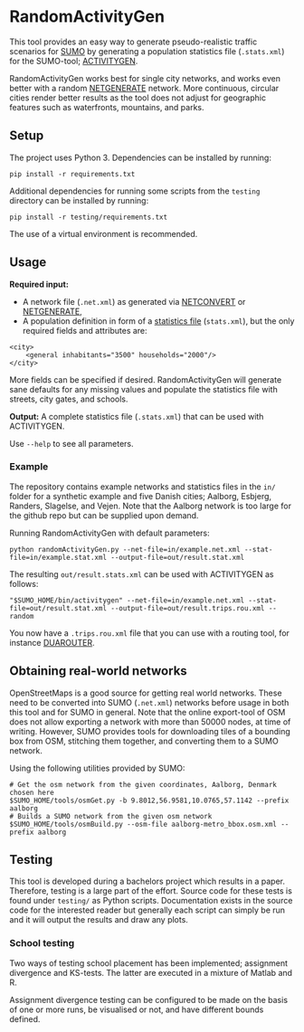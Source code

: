 # RandomActivityGen

This tool provides an easy way to generate pseudo-realistic traffic scenarios for [SUMO](http://sumo.sourceforge.net/) by generating a population statistics file (`.stats.xml`) for the SUMO-tool; [ACTIVITYGEN](https://sumo.dlr.de/docs/ACTIVITYGEN.html).

RandomActivityGen works best for single city networks, and works even better with a random [NETGENERATE](https://sumo.dlr.de/docs/NETGENERATE.html) network. More continuous, circular cities render better results as the tool does not adjust for geographic features such as waterfronts, mountains, and parks.

## Setup

The project uses Python 3.
Dependencies can be installed by running:

```
pip install -r requirements.txt
```

Additional dependencies for running some scripts from the `testing` directory can be installed by running:

```
pip install -r testing/requirements.txt
```

The use of a virtual environment is recommended.

## Usage

**Required input:**

* A network file (`.net.xml`) as generated via [NETCONVERT](https://sumo.dlr.de/docs/NETCONVERT.html) or [NETGENERATE](https://sumo.dlr.de/docs/NETGENERATE.html),
* A population definition in form of a [statistics file](https://sumo.dlr.de/docs/Demand/Activity-based_Demand_Generation.html) (`stats.xml`), but the only required fields and attributes are:
```
<city>
    <general inhabitants="3500" households="2000"/>
</city>
```

More fields can be specified if desired. RandomActivityGen will generate sane defaults for any missing values and populate the statistics file with streets, city gates, and schools.

**Output:** A complete statistics file (`.stats.xml`) that can be used with ACTIVITYGEN.

Use `--help` to see all parameters.

### Example

The repository contains example networks and statistics files in the `in/` folder for a synthetic example and five Danish cities; Aalborg, Esbjerg, Randers, Slagelse, and Vejen. Note that the Aalborg network is too large for the github repo but can be supplied upon demand.

Running RandomActivityGen with default parameters:
```
python randomActivityGen.py --net-file=in/example.net.xml --stat-file=in/example.stat.xml --output-file=out/result.stat.xml
``` 

The resulting `out/result.stats.xml` can be used with ACTIVITYGEN as follows:
```
"$SUMO_HOME/bin/activitygen" --net-file=in/example.net.xml --stat-file=out/result.stat.xml --output-file=out/result.trips.rou.xml --random
```

You now have a `.trips.rou.xml` file that you can use with a routing tool, for instance [DUAROUTER](https://sumo.dlr.de/docs/DUAROUTER.html).


## Obtaining real-world networks
OpenStreetMaps is a good source for getting real world networks. These need to be converted into SUMO (`.net.xml`) networks before usage in both this tool and for SUMO in general.
Note that the online export-tool of OSM does not allow exporting a network with more than 50000 nodes, at time of writing. However, SUMO provides tools for downloading tiles of a bounding box from OSM, stitching them together, and converting them to a SUMO network. 

Using the following utilities provided by SUMO:
```
# Get the osm network from the given coordinates, Aalborg, Denmark chosen here
$SUMO_HOME/tools/osmGet.py -b 9.8012,56.9581,10.0765,57.1142 --prefix aalborg
# Builds a SUMO network from the given osm network
$SUMO_HOME/tools/osmBuild.py --osm-file aalborg-metro_bbox.osm.xml --prefix aalborg
```

## Testing
This tool is developed during a bachelors project which results in a paper. Therefore, testing is a large part of the effort. 
Source code for these tests is found under `testing/` as Python scripts. Documentation exists in the source code for the interested reader but generally each script can simply be run and it will output the results and draw any plots. 

### School testing
Two ways of testing school placement has been implemented; assignment divergence and KS-tests. The latter are executed in a mixture of Matlab and R.

Assignment divergence testing can be configured to be made on the basis of one or more runs, be visualised or not, and have different bounds defined. 
